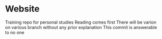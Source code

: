 # Website
Training repo for personal studies
Reading comes first
There will be varion on various branch without any prior explanation
This commit is answerable to no one
